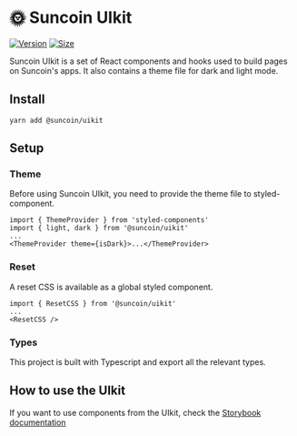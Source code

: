 # 🌞 Suncoin UIkit

[![Version](https://img.shields.io/npm/v/@suncoin/uikit)](https://www.npmjs.com/package/@suncoin/uikit) [![Size](https://img.shields.io/bundlephobia/min/@suncoin/uikit)](https://www.npmjs.com/package/suncoin/uikit)

Suncoin UIkit is a set of React components and hooks used to build pages on Suncoin's apps. It also contains a theme file for dark and light mode.

## Install

`yarn add @suncoin/uikit`

## Setup

### Theme

Before using Suncoin UIkit, you need to provide the theme file to styled-component.

```
import { ThemeProvider } from 'styled-components'
import { light, dark } from '@suncoin/uikit'
...
<ThemeProvider theme={isDark}>...</ThemeProvider>
```

### Reset

A reset CSS is available as a global styled component.

```
import { ResetCSS } from '@suncoin/uikit'
...
<ResetCSS />
```

### Types

This project is built with Typescript and export all the relevant types.

## How to use the UIkit

If you want to use components from the UIkit, check the [Storybook documentation](https://suncoinchain.github.io/suncoin-uikit/)
